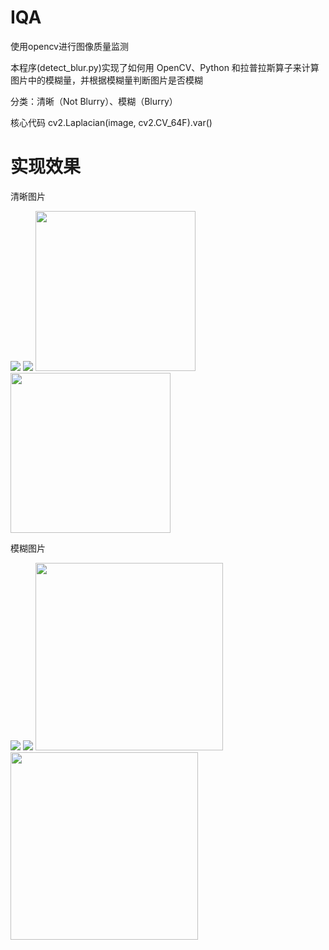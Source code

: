 # IQA
使用opencv进行图像质量监测

本程序(detect_blur.py)实现了如何用 OpenCV、Python 和拉普拉斯算子来计算图片中的模糊量，并根据模糊量判断图片是否模糊

分类：清晰（Not Blurry）、模糊（Blurry）

核心代码
cv2.Laplacian(image, cv2.CV_64F).var()

#  实现效果

清晰图片

<img src="https://github.com/iAmBrid/IQA/blob/master/image/readme/caopin.jpg">
<img src="https://github.com/iAmBrid/IQA/blob/master/image/readme/caopin2.jpg">

<img src="https://github.com/iAmBrid/IQA/blob/master/image/readme/lena.jpg" width='256' hegith='256'>
<img src="https://github.com/iAmBrid/IQA/blob/master/image/readme/lena2.jpg" width='256' hegith='256'>

模糊图片

<img src="https://github.com/iAmBrid/IQA/blob/master/image/readme/person.jpg">

<img src="https://github.com/iAmBrid/IQA/blob/master/image/readme/person2.jpg">

<img src="https://github.com/iAmBrid/IQA/blob/master/image/readme/run.jpg" width='300'>
<img src="https://github.com/iAmBrid/IQA/blob/master/image/readme/run2.jpg" width='300'>

